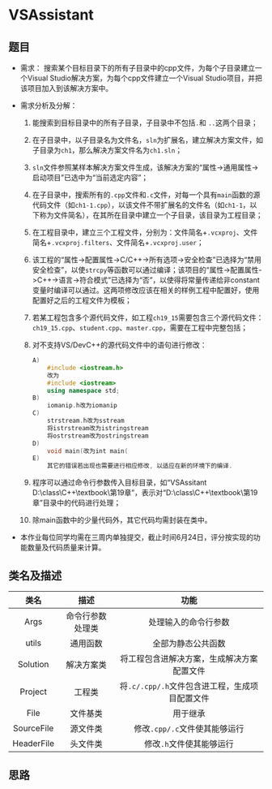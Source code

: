 # VSAssistant

## 题目

- 需求：
搜索某个目标目录下的所有子目录中的cpp文件，为每个子目录建立一个Visual Studio解决方案，为每个cpp文件建立一个Visual Studio项目，并把该项目加入到该解决方案中。

- 需求分析及分解：

    1. 能搜索到目标目录中的所有子目录，子目录中不包括`.`和 `..`这两个目录；

    2. 在子目录中，以子目录名为文件名，`sln`为扩展名，建立解决方案文件，如子目录为`ch1`，那么解决方案文件名为`ch1.sln`；

    3. `sln`文件参照某样本解决方案文件生成，该解决方案的“属性->通用属性->启动项目”已选中为“当前选定内容”；

    4. 在子目录中，搜索所有的`.cpp`文件和`.c`文件，对每一个具有`main`函数的源代码文件（如`ch1-1.cpp`），以该文件不带扩展名的文件名（如`ch1-1`，以下称为文件简名），在其所在目录中建立一个子目录，该目录为工程目录；

    6. 在工程目录中，建立三个工程文件，分别为：文件简名+`.vcxproj`、文件简名+`.vcxproj.filters`、文件简名+`.vcxproj.user`；

    7. 该工程的“属性->配置属性->C/C++->所有选项->安全检查”已选择为“禁用安全检查”，以使`strcpy`等函数可以通过编译；该项目的“属性->配置属性->C++->语言->符合模式”已选择为“否”，以使得将常量传递给非constant变量时编译可以通过。这两项修改应该在相关的样例工程中配置好，使用配置好之后的工程文件为模板；

    8. 若某工程包含多个源代码文件，如工程`ch19_15`需要包含三个源代码文件：`ch19_15.cpp`、`student.cpp`、`master.cpp`，需要在工程中完整包括；

    9. 对不支持VS/DevC++的源代码文件中的语句进行修改：
        ```c++
        A)
            #include <iostream.h>
            改为
            #include <iostream>
            using namespace std;
        B)
            iomanip.h改为iomanip
        C)
            strstream.h改为sstream
            将istrstream改为istringstream
            将ostrstream改为ostringstream
        D)
            void main(改为int main(
        E)
            其它的错误若出现也需要进行相应修改, 以适应在新的环境下的编译.
        ```

    10. 程序可以通过命令行参数传入目标目录，如“VSAssitant D:\class\C++\textbook\第19章”，表示对“D:\class\C++\textbook\第19章”目录中的代码进行处理；

    11. 除main函数中的少量代码外，其它代码均需封装在类中。

- 本作业每位同学均需在三周内单独提交，截止时间6月24日，评分按实现的功能数量及代码质量来计算。


## 类名及描述

类名|描述|功能
:---:|:---:|:---:
Args|命令行参数处理类|处理输入的命令行参数
utils|通用函数|全部为静态公共函数
Solution|解决方案类|将工程包含进解决方案，生成解决方案配置文件
Project|工程类|将`.c/.cpp/.h`文件包含进工程，生成项目配置文件
File|文件基类| 用于继承
SourceFile|源文件类| 修改`.cpp/.c`文件使其能够运行
HeaderFile|头文件类| 修改`.h`文件使其能够运行

## 思路

